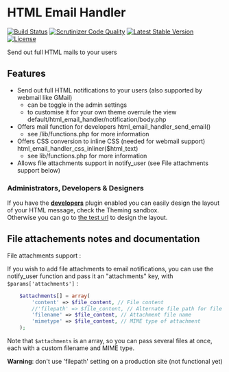 HTML Email Handler
==================

[![Build Status](https://scrutinizer-ci.com/g/ColdTrick/html_email_handler/badges/build.png?b=master)](https://scrutinizer-ci.com/g/ColdTrick/html_email_handler/build-status/master)
[![Scrutinizer Code Quality](https://scrutinizer-ci.com/g/ColdTrick/html_email_handler/badges/quality-score.png?b=master)](https://scrutinizer-ci.com/g/ColdTrick/html_email_handler/?branch=master)
[![Latest Stable Version](https://poser.pugx.org/coldtrick/html_email_handler/v/stable.svg)](https://packagist.org/packages/coldtrick/html_email_handler)
[![License](https://poser.pugx.org/coldtrick/html_email_handler/license.svg)](https://packagist.org/packages/coldtrick/html_email_handler)

Send out full HTML mails to your users

Features
--------

- Send out full HTML notifications to your users (also supported by webmail like GMail)
	- can be toggle in the admin settings
	- to customise it for your own theme overrule the view default/html_email_handler/notification/body.php
- Offers mail function for developers html_email_handler_send_email()
	- see /lib/functions.php for more information
- Offers CSS conversion to inline CSS (needed for webmail support) html_email_handler_css_inliner($html_text)
	- see lib/functions.php for more information
- Allows file attachments support in notify_user (see File attachments support below)

### Administrators, Developers & Designers
If you have the **[developers][developers_url]** plugin enabled you can easily design the layout of your HTML message, check the Theming sandbox. <br />
Otherwise you can go to [the test url][test_url] to design the layout.

[developers_url]: /admin/plugins#developers
[test_url]: /html_email_handler/test

File attachements notes and documentation
-----------------------------------------

File attachments support : 

If you wish to add file attachments to email notifications, you can use the notify_user function and pass it an "attachments" key, with ```$params['attachments']``` :
```php
	$attachments[] = array(
		'content' => $file_content, // File content
		//'filepath' => $file_content, // Alternate file path for file content retrieval
		'filename' => $file_content, // Attachment file name
		'mimetype' => $file_content, // MIME type of attachment
	);
```
Note that ```$attachments``` is an array, so you can pass several files at once, each with a custom filename and MIME type.

**Warning**: don't use 'filepath' setting on a production site (not functional yet)
